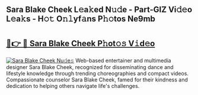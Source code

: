 ## Sara Blake Cheek L𝚎a𝚔ed N𝚞𝚍e - Part-GIZ Vi𝚍𝚎o L𝚎a𝚔s - H𝚘𝚝 O𝚗𝚕yf𝚊ns P𝚑𝚘tos Ne9mb

# <h2><a href="http://kf1aby.oniu.top/?m=Sara+Blake+Cheek">🔗👉 🔴 Sara Blake Cheek P𝚑ot𝚘𝚜 V𝚒d𝚎o</a></h2>

[![Sara Blake Cheek Nu𝚍e𝚜](https://i.imgur.com/0qMVB7G.gif)](http://kf1aby.oniu.top/?m=Sara+Blake+Cheek)
Web-based entertainer and multimedia designer Sara Blake Cheek, recognized for disseminating dance and lifestyle knowledge through trending choreographies and compact videos. Compassionate counselor Sara Blake Cheek, famed for their kindness and dedication to helping others navigate life's challenges.  
